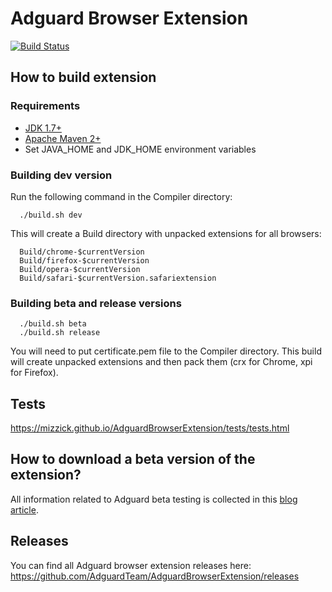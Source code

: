 # Adguard Browser Extension
[![Build Status](https://travis-ci.org/Mizzick/AdguardBrowserExtension.svg?branch=master)](https://travis-ci.org/Mizzick/AdguardBrowserExtension)

## How to build extension

### Requirements

- [JDK 1.7+](http://www.oracle.com/technetwork/java/javaee/downloads/index.html)
- [Apache Maven 2+](http://maven.apache.org/download.cgi)
- Set JAVA_HOME and JDK_HOME environment variables

### Building dev version

Run the following command in the Compiler directory:
```
  ./build.sh dev
```

This will create a Build directory with unpacked extensions for all browsers:
```
  Build/chrome-$currentVersion
  Build/firefox-$currentVersion
  Build/opera-$currentVersion
  Build/safari-$currentVersion.safariextension
```

### Building beta and release versions
```
  ./build.sh beta
  ./build.sh release
```
You will need to put certificate.pem file to the Compiler directory. This build will create unpacked extensions and then pack them (crx for Chrome, xpi for Firefox).

## Tests
https://mizzick.github.io/AdguardBrowserExtension/tests/tests.html

## How to download a beta version of the extension?

All information related to Adguard beta testing is collected in this [blog article](https://blog.adguard.com/en/adguard-beta-test/). 

## Releases

You can find all Adguard browser extension releases here: https://github.com/AdguardTeam/AdguardBrowserExtension/releases
